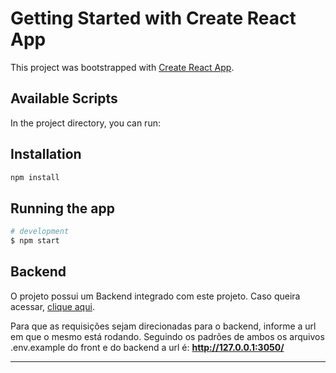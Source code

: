 # Getting Started with Create React App

This project was bootstrapped with [Create React App](https://github.com/facebook/create-react-app).

## Available Scripts

In the project directory, you can run:

## Installation

```bash
npm install
```

## Running the app

```bash
# development
$ npm start

```

## Backend

O projeto possui um Backend integrado com este projeto. Caso queira acessar, [clique aqui](git@github.com:ssSilas/Ilumeo-server.git).

Para que as requisições sejam direcionadas para o backend, informe a url em que o mesmo está rodando. Seguindo os padrões de ambos os arquivos .env.example do front e do backend a url é: **http://127.0.0.1:3050/**

---

